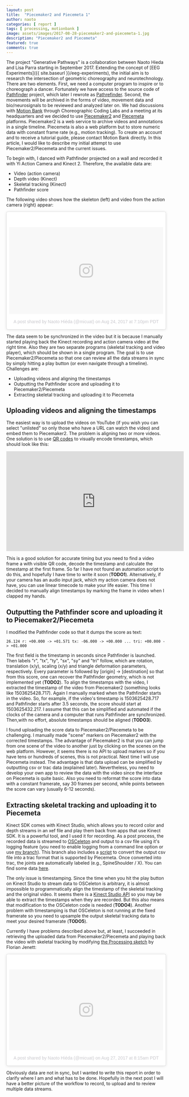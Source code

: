 ```yaml
---
layout: post
title:  "Piecemaker2 and Piecemeta 1"
author: naoto
categories: [ report ]
tags: [ processing, motionbank ]
image: assets/images/2017-08-28-piecemaker2-and-piecemeta-1.jpg
description: "Piecemaker2 and Piecemeta"
featured: true
comments: true
---
```


The project "Generative Pathways" is a collaboration between Naoto Hieda and Lisa Parra starting in September 2017. Extending the concept of [EEG Experiments]({{ site.baseurl }}/eeg-experiments), the initial aim is to research the intersection of geometric choreography and neurotechnology. There are two elements. First, we need a computer program to inspire or to choreograph a dancer. Fortunately we have access to the source code of <a href="http://waltzbinaire.com/work/pathfinder/" target="_blank">Pathfinder</a> project, which later I rewrote as <a href="https://github.com/micuat/Pathrefinder" target="_blank">Pathrefinder</a>. Second, the movements will be archived in the forms of video, movement data and bio/neurosignals to be reviewed and analyzed later on. We had discussions with <a href="http://motionbank.org/" target="_blank">Motion Bank</a> through Choreographic Coding Labs and a meeting at its headquarters and we decided to use <a href="http://motionbank.org/en/content/education-piecemaker" target="_blank">Piecemaker2</a> and <a href="https://app.piecemeta.com/" target="_blank">Piecemeta</a> platforms. Piecemaker2 is a web service to archive videos and annotations in a single timeline. Piecemeta is also a web platform but to store numeric data with constant frame rate (e.g., motion tracking). To create an account and to receive a tutorial guide, please contact Motion Bank directly. In this article, I would like to describe my initial attempt to use Piecemaker2/Piecemeta and the current issues.

To begin with, I danced with Pathfinder projected on a wall and recorded it with Yi Action Camera and Kinect 2. Therefore, the available data are:

* Video (action camera)
* Depth video (Kinect)
* Skeletal tracking (Kinect)
* Pathfinder score

The following video shows how the skeleton (left) and video from the action camera (right) appear:

<blockquote class="instagram-media" data-instgrm-version="7" style=" background:#FFF; border:0; border-radius:3px; box-shadow:0 0 1px 0 rgba(0,0,0,0.5),0 1px 10px 0 rgba(0,0,0,0.15); margin: 1px; max-width:658px; padding:0; width:99.375%; width:-webkit-calc(100% - 2px); width:calc(100% - 2px);"><div style="padding:8px;"> <div style=" background:#F8F8F8; line-height:0; margin-top:40px; padding:28.194444444444443% 0; text-align:center; width:100%;"> <div style=" background:url(data:image/png;base64,iVBORw0KGgoAAAANSUhEUgAAACwAAAAsCAMAAAApWqozAAAABGdBTUEAALGPC/xhBQAAAAFzUkdCAK7OHOkAAAAMUExURczMzPf399fX1+bm5mzY9AMAAADiSURBVDjLvZXbEsMgCES5/P8/t9FuRVCRmU73JWlzosgSIIZURCjo/ad+EQJJB4Hv8BFt+IDpQoCx1wjOSBFhh2XssxEIYn3ulI/6MNReE07UIWJEv8UEOWDS88LY97kqyTliJKKtuYBbruAyVh5wOHiXmpi5we58Ek028czwyuQdLKPG1Bkb4NnM+VeAnfHqn1k4+GPT6uGQcvu2h2OVuIf/gWUFyy8OWEpdyZSa3aVCqpVoVvzZZ2VTnn2wU8qzVjDDetO90GSy9mVLqtgYSy231MxrY6I2gGqjrTY0L8fxCxfCBbhWrsYYAAAAAElFTkSuQmCC); display:block; height:44px; margin:0 auto -44px; position:relative; top:-22px; width:44px;"></div></div><p style=" color:#c9c8cd; font-family:Arial,sans-serif; font-size:14px; line-height:17px; margin-bottom:0; margin-top:8px; overflow:hidden; padding:8px 0 7px; text-align:center; text-overflow:ellipsis; white-space:nowrap;"><a href="https://www.instagram.com/p/BYMxLWsFmLs/" style=" color:#c9c8cd; font-family:Arial,sans-serif; font-size:14px; font-style:normal; font-weight:normal; line-height:17px; text-decoration:none;" target="_blank">A post shared by Naoto Hiéda (@micuat)</a> on <time style=" font-family:Arial,sans-serif; font-size:14px; line-height:17px;" datetime="2017-08-25T02:10:19+00:00">Aug 24, 2017 at 7:10pm PDT</time></p></div></blockquote> <script async defer src="//platform.instagram.com/en_US/embeds.js"></script>

The data seem to be synchronized in the video but it is because I manually started playing back the Kinect recording and action camera video at the right time. Also they are two separate programs (skeletal tracking and video player), which should be shown in a single program. The goal is to use Piecemaker2/Piecemeta so that one can review all the data streams in sync by simply hitting a play button (or even navigate through a timeline). Challenges are:

* Uploading videos and aligning the timestamps
* Outputting the Pathfinder score and uploading it to Piecemaker2/Piecemeta
* Extracting skeletal tracking and uploading it to Piecemeta

Uploading videos and aligning the timestamps
--------

The easiest way is to upload the videos on YouTube (if you wish you can select "unlisted" so only those who have a URL can watch the video) and embed them to Piecemaker2. The problem is aligning two or more videos. One solution is to use <a href="https://github.com/motionbank/piecemaker-processing/tree/master/time-sync/qr_sync_encoder_html" target="_blank">QR codes</a> to visually encode timestamps, which should look like this:

<div class="youtube-container">
<iframe width="560" height="315" src="https://www.youtube.com/embed/j9Ln_iIhK5Q" frameborder="0" allowfullscreen></iframe>
</div>

This is a good solution for accurate timing but you need to find a video frame a with visible QR code, decode the timestamp and calculate the timestamp at the first frame. So far I have not found an automation script to do this, and hopefully I have time to write it soon (<b>TODO1</b>). Alternatively, if your camera has an audio input jack, which my action camera does not have, you can use linear timecode to make your life easier. This time I decided to manually align timestamps by marking the frame in video when I clapped my hands.

Outputting the Pathfinder score and uploading it to Piecemaker2/Piecemeta
--------

I modified the Pathfinder code so that it dumps the score as text:

    26.124 r: +00.000 -> +01.571 tx: -06.000 -> +00.000 ... tri: +00.000 -> +01.000

The first field is the timestamp in seconds since Pathfinder is launched. Then labels "r", "tx", "ty", "sx", "sy" and "tri" follow, which are rotation, translation (x/y), scaling (x/y) and triangle deformation parameters, respectively. Every parameter is followed by [origin] -> [destination] so that from this score, one can recover the Pathfinder geometry, which is not implemented yet (<b>TODO2</b>). To align the timestamps with the video, I extracted the timestamp of the video from Piecemaker2 (something looks like 1503625428.717). Again I manually marked when the Pathfinder starts in the video. So, for example, if the video's timestamp is 1503625428.717 and Pathfinder starts after 3.5 seconds, the score should start at 1503625432.217. I assume that this can be simplified and automated if the clocks of the camera and a computer that runs Pathfinder are synchronized. Then,with no effort, absolute timestamps should be aligned (<b>TODO3</b>).

I found uploading the score data to Piecemaker2/Piecemeta to be challenging. I manually made "scene" markers on Piecemaker2 with the corrected timestamps. The advantage of Piecemaker2 is that you can jump from one scene of the video to another just by clicking on the scenes on the web platform. However, it seems there is no API to upload markers so if you have tens or hundreds of scenes, this is not practical. Next time I will use Piecemeta instead. The advantage is that data upload can be simplified by outputting csv or trac data (explained later). Nevertheless, you need to develop your own app to review the data with the video since the interface on Piecemeta is quite basic. Also you need to reformat the score into data with a constant framerate, say 30 frames per second, while points between the score can vary (usually 6-12 seconds).

Extracting skeletal tracking and uploading it to Piecemeta
--------

Kinect SDK comes with Kinect Studio, which allows you to record color and depth streams in an xef file and play them back from apps that use Kinect SDK. It is a powerful tool, and I used it for recording. As a post process, the recorded data is streamed to <a href="https://github.com/Zillode/OSCeleton-KinectSDK2" target="_blank">OSCeleton</a> and output to a csv file using it's logging feature (you need to enable logging from a command line option or use <a href="https://github.com/micuat/OSCeleton-KinectSDK2/tree/piecemeta" target="_blank">my branch</a>). This branch also includes a <a href="https://github.com/micuat/OSCeleton-KinectSDK2/blob/piecemeta/osceleton_piecemeta/osceleton_piecemeta.py" target="_blank">script</a> to convert the output csv file into a trac format that is supported by Piecemeta. Once converted into trac, the joints are automatically labeled (e.g., SpineShoulder / X). You can find some data <a href="https://app.piecemeta.com/packages/d06fa439-1218-49b3-b3eb-69a5011840f4/show" target="_blank">here</a>.

The only issue is timestamping. Since the time when you hit the play button on Kinect Studio to stream data to OSCeleton is arbitrary, it is almost impossible to programmatically align the timestamp of the skeletal tracking and the original video. It seems there is a <a href="https://msdn.microsoft.com/en-us/library/dn785306.aspx" target="_blank">Kinect Studio API</a> so you may be able to extract the timestamps when they are recorded. But this also means that modification to the OSCeleton code is needed (<b>TODO4</b>). Another problem with timestamping is that OSCeleton is not running at the fixed framerate so you need to upsample the output skeletal tracking data to meet your desired framerate (<b>TODO5</b>).

Currently I have problems described above but, at least, I succeeded in retrieving the uploaded data from Piecemaker2/Piecemeta and playing back the video with skeletal tracking by modifying <a href="https://gist.github.com/fjenett/248d1d7ccfb8414c54a5" target="_blank">the Processing sketch</a> by Florian Jenett:

<blockquote class="instagram-media" data-instgrm-version="7" style=" background:#FFF; border:0; border-radius:3px; box-shadow:0 0 1px 0 rgba(0,0,0,0.5),0 1px 10px 0 rgba(0,0,0,0.15); margin: 1px; max-width:658px; padding:0; width:99.375%; width:-webkit-calc(100% - 2px); width:calc(100% - 2px);"><div style="padding:8px;"> <div style=" background:#F8F8F8; line-height:0; margin-top:40px; padding:26.180555555555557% 0; text-align:center; width:100%;"> <div style=" background:url(data:image/png;base64,iVBORw0KGgoAAAANSUhEUgAAACwAAAAsCAMAAAApWqozAAAABGdBTUEAALGPC/xhBQAAAAFzUkdCAK7OHOkAAAAMUExURczMzPf399fX1+bm5mzY9AMAAADiSURBVDjLvZXbEsMgCES5/P8/t9FuRVCRmU73JWlzosgSIIZURCjo/ad+EQJJB4Hv8BFt+IDpQoCx1wjOSBFhh2XssxEIYn3ulI/6MNReE07UIWJEv8UEOWDS88LY97kqyTliJKKtuYBbruAyVh5wOHiXmpi5we58Ek028czwyuQdLKPG1Bkb4NnM+VeAnfHqn1k4+GPT6uGQcvu2h2OVuIf/gWUFyy8OWEpdyZSa3aVCqpVoVvzZZ2VTnn2wU8qzVjDDetO90GSy9mVLqtgYSy231MxrY6I2gGqjrTY0L8fxCxfCBbhWrsYYAAAAAElFTkSuQmCC); display:block; height:44px; margin:0 auto -44px; position:relative; top:-22px; width:44px;"></div></div><p style=" color:#c9c8cd; font-family:Arial,sans-serif; font-size:14px; line-height:17px; margin-bottom:0; margin-top:8px; overflow:hidden; padding:8px 0 7px; text-align:center; text-overflow:ellipsis; white-space:nowrap;"><a href="https://www.instagram.com/p/BYTUqIiFAbk/" style=" color:#c9c8cd; font-family:Arial,sans-serif; font-size:14px; font-style:normal; font-weight:normal; line-height:17px; text-decoration:none;" target="_blank">A post shared by Naoto Hiéda (@micuat)</a> on <time style=" font-family:Arial,sans-serif; font-size:14px; line-height:17px;" datetime="2017-08-27T15:15:47+00:00">Aug 27, 2017 at 8:15am PDT</time></p></div></blockquote> <script async defer src="//platform.instagram.com/en_US/embeds.js"></script>

Obviously data are not in sync, but I wanted to write this report in order to clarify where I am and what has to be done. Hopefully in the next post I will have a better picture of the workflow to record, to upload and to review multiple data streams.
